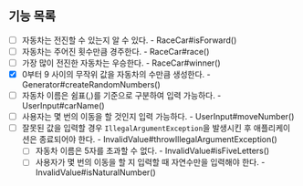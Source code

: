 ## 기능 목록

- [ ] 자동차는 전진할 수 있는지 알 수 있다. - RaceCar#isForward()
- [ ] 자동차는 주어진 횟수만큼 경주한다. - RaceCar#race()
- [ ] 가장 많이 전진한 자동차는 우승한다. - RaceCar#winner()
- [x] 0부터 9 사이의 무작위 값을 자동차의 수만큼 생성한다. - Generator#createRandomNumbers()
- [ ] 자동차 이름은 쉼표(,)를 기준으로 구분하여 입력 가능하다. - UserInput#carName()
- [ ] 사용자는 몇 번의 이동을 할 것인지 입력 가능하다. - UserInput#moveNumber()
- [ ] 잘못된 값을 입력할 경우 `IllegalArgumentException`을 발생시킨 후 애플리케이션은 종료되어야 한다. - InvalidValue#throwIllegalArgumentException()
  - [ ] 자동차 이름은 5자를 초과할 수 없다. - InvalidValue#isFiveLetters()
  - [ ] 사용자가 몇 번의 이동을 할 지 입력할 때 자연수만을 입력해야 한다. - InvalidValue#isNaturalNumber()
